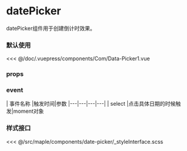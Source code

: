 # datePicker

datePicker组件用于创建倒计时效果。

### 默认使用

<Exp>
<div slot="exp">
<Com-Data-Picker1></Com-Data-Picker1>
</div>
<div slot="code">

<<< @/doc/.vuepress/components/Com/Data-Picker1.vue
</div>
</Exp>



### props

<Propsintro path="date-picker/main.vue"></Propsintro>



### event

| 事件名称  |触发时间|参数
|---|---|---|---|
| select  |点击具体日期的时候触发|moment对象

### 样式接口
<<< @/src/maple/components/date-picker/_styleInterface.scss

